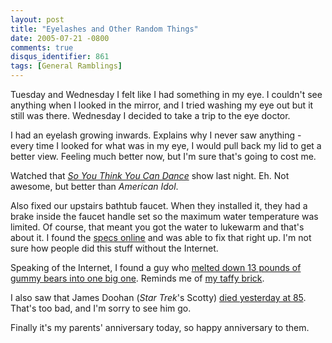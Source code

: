 ```yaml
---
layout: post
title: "Eyelashes and Other Random Things"
date: 2005-07-21 -0800
comments: true
disqus_identifier: 861
tags: [General Ramblings]
---
```

Tuesday and Wednesday I felt like I had something in my eye. I couldn't
see anything when I looked in the mirror, and I tried washing my eye out
but it still was there. Wednesday I decided to take a trip to the eye
doctor.

 I had an eyelash growing inwards. Explains why I never saw anything -
every time I looked for what was in my eye, I would pull back my lid to
get a better view. Feeling much better now, but I'm sure that's going to
cost me.

 Watched that [*So You Think You Can Dance*](http://www.fox.com/dance/)
show last night. Eh. Not awesome, but better than *American Idol*.

 Also fixed our upstairs bathtub faucet. When they installed it, they
had a brake inside the faucet handle set so the maximum water
temperature was limited. Of course, that meant you got the water to
lukewarm and that's about it. I found the [specs
online](http://www.moen.com/shared/pdf/instruction_sheets/INS007E.pdf)
and was able to fix that right up. I'm not sure how people did this
stuff without the Internet.

 Speaking of the Internet, I found a guy who [melted down 13 pounds of
gummy bears into one big
one](http://homepage.mac.com/vasu42/PhotoAlbum5.html). Reminds me of [my
taffy
brick](/archive/2004/12/23/twas-the-day-before-the-night-before-christmas.aspx).

 I also saw that James Doohan (*Star Trek*'s Scotty) [died yesterday at
85](http://www.cnn.com/2005/SHOWBIZ/TV/07/20/obit.doohan.ap/index.html).
That's too bad, and I'm sorry to see him go.

 Finally it's my parents' anniversary today, so happy anniversary to
them.
